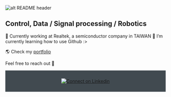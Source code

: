 ![alt README header](https://mcdn.wallpapersafari.com/medium/18/28/MeBqFd.jpg)

## Control, Data / Signal processing / Robotics

🔭 Currently working at Realtek, a semiconductor company in TAIWAN
🌱 I’m currently learning how to use Github :>

🌎 Check my [portfolio](https://www.facebook.com/EvanYeh1018/)

Feel free to reach out 💬

<div align="center" style="background:#414a50; padding: 25px 0;">
     <a href="https://www.linkedin.com/in/yu-yeh-163543198/">
        <img src="https://raw.githubusercontent.com/Iwi4a/iwi4a/master/assets/linkedin.svg" alt="Connect on Linkedin">
    </a>
</div>
